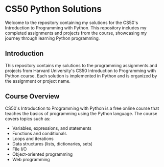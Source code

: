 # CS50 Python Solutions

Welcome to the repository containing my solutions for the CS50's Introduction to Programming with Python. This repository includes my completed assignments and projects from the course, showcasing my journey through learning Python programming.

## Introduction

This repository contains my solutions to the programming assignments and projects from Harvard University's CS50 Introduction to Programming with Python course. Each solution is implemented in Python and is organized by the assignment or project name.

## Course Overview

CS50's Introduction to Programming with Python is a free online course that teaches the basics of programming using the Python language. The course covers topics such as:
- Variables, expressions, and statements
- Functions and conditionals
- Loops and iterations
- Data structures (lists, dictionaries, sets)
- File I/O
- Object-oriented programming
- Web programming
